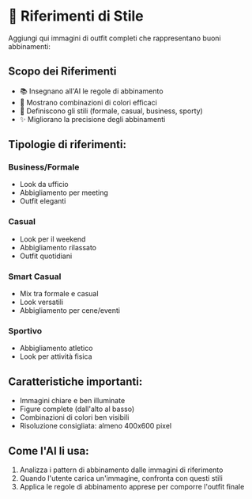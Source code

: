 # 🎨 Riferimenti di Stile

Aggiungi qui immagini di outfit completi che rappresentano buoni abbinamenti:

## Scopo dei Riferimenti
- 📚 Insegnano all'AI le regole di abbinamento
- 🎨 Mostrano combinazioni di colori efficaci
- 👔 Definiscono gli stili (formale, casual, business, sporty)
- ✨ Migliorano la precisione degli abbinamenti

## Tipologie di riferimenti:

### Business/Formale
- Look da ufficio
- Abbigliamento per meeting
- Outfit eleganti

### Casual
- Look per il weekend
- Abbigliamento rilassato
- Outfit quotidiani

### Smart Casual
- Mix tra formale e casual
- Look versatili
- Abbigliamento per cene/eventi

### Sportivo
- Abbigliamento atletico
- Look per attività fisica

## Caratteristiche importanti:
- Immagini chiare e ben illuminate
- Figure complete (dall'alto al basso)
- Combinazioni di colori ben visibili
- Risoluzione consigliata: almeno 400x600 pixel

## Come l'AI li usa:
1. Analizza i pattern di abbinamento dalle immagini di riferimento
2. Quando l'utente carica un'immagine, confronta con questi stili
3. Applica le regole di abbinamento apprese per comporre l'outfit finale